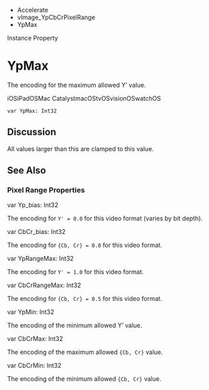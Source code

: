 

- Accelerate
- vImage_YpCbCrPixelRange
-  YpMax 

Instance Property

# YpMax

The encoding for the maximum allowed Y’ value.

iOSiPadOSMac CatalystmacOStvOSvisionOSwatchOS

``` source
var YpMax: Int32
```

## Discussion

All values larger than this are clamped to this value.

## See Also

### Pixel Range Properties

var Yp_bias: Int32

The encoding for `Y' = 0.0` for this video format (varies by bit depth).

var CbCr_bias: Int32

The encoding for `{Cb, Cr} = 0.0` for this video format.

var YpRangeMax: Int32

The encoding for `Y' = 1.0` for this video format.

var CbCrRangeMax: Int32

The encoding for `{Cb, Cr} = 0.5` for this video format.

var YpMin: Int32

The encoding of the minimum allowed Y’ value.

var CbCrMax: Int32

The encoding of the maximum allowed `{Cb, Cr}` value.

var CbCrMin: Int32

The encoding of the minimum allowed `{Cb, Cr}` value.

